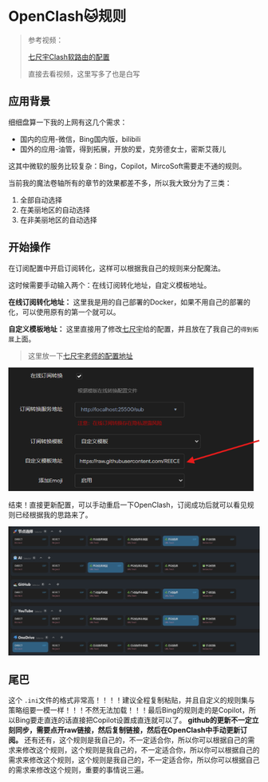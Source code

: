 # OpenClash🐱规则

> 参考视频：
>
> [七尺宇Clash软路由的配置](https://www.youtube.com/watch?v=7wiu1YA8Pbc&amp;list=PLSbqX2QvapHk7VYlbyHUIOonIl7q1n410)
>
> 直接去看视频，这里写多了也是白写

## 应用背景

细细盘算一下我的上网有这几个需求：

* 国内的应用-微信，Bing国内版，bilibili
* 国外的应用-油管，得到拓展，开放的爱，克劳德女士，密斯艾薇儿

这其中微软的服务比较复杂：Bing，Copilot，MircoSoft需要走不通的规则。

当前我的魔法卷轴所有的章节的效果都差不多，所以我大致分为了三类：

1. 全部自动选择
2. 在美丽地区的自动选择
3. 在非美丽地区的自动选择

## 开始操作

在订阅配置中开启订阅转化，这样可以根据我自己的规则来分配魔法。

这时候需要手动输入两个：在线订阅转化地址，自定义模板地址。

**在线订阅转化地址：** 这里我是用的自己部署的Docker，如果不用自己的部署的化，可以使用原有的第一个就可以。

**自定义模板地址：** 这里直接用了修改[七尺宇](https://www.qichiyu.com/)给的配置，并且放在了我自己的`得到拓展`​上面。

> 这里放一下[七尺宇老师的配置地址](https://qichiyu.blogspot.com/2024/07/openclash.html)

​![image](assets/image-20250111131050-uc0ijk7.png)​

结束！直接更新配置，可以手动重启一下OpenClash，订阅成功后就可以看见规则已经根据我的思路来了。

​![image](assets/image-20250111131202-nkezksl.png)​

## 尾巴

这个	`.ini`​文件的格式非常高！！！！建议全程复制粘贴，并且自定义的规则集与策略组要一模一样！！！不然无法加载！！！最后Bing的规则走的是Copilot，所以Bing要走直连的话直接把Copilot设置成直连就可以了。
**github的更新不一定立刻同步，需要点开raw链接，然后复制链接，然后在OpenClash中手动更新订阅。**
还有还有，这个规则是我自己的，不一定适合你，所以你可以根据自己的需求来修改这个规则，这个规则是我自己的，不一定适合你，所以你可以根据自己的需求来修改这个规则，这个规则是我自己的，不一定适合你，所以你可以根据自己的需求来修改这个规则，重要的事情说三遍。
